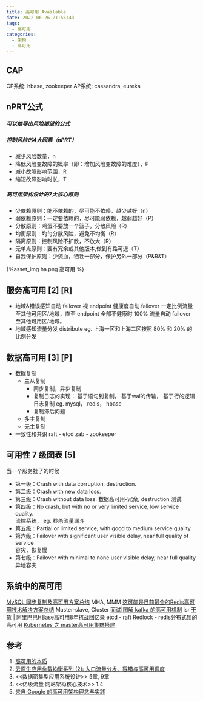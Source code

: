 ```yaml
---
title: 高可用 Available
date: 2022-06-26 21:55:43
tags:
  - 高可用
categories: 
  - 架构 
  - 高可用
---
```


<p></p>
<!-- more -->


##  CAP
CP系统: hbase, zookeeper
AP系统: cassandra, eureka



## nPRT公式

##### 可以推导出风险期望的公式


##### 控制风险的4大因素（nPRT）

+ 减少风险数量，n
+ 降低风险变故障的概率（即：增加风险变故障的难度），P
+ 减小故障影响范围，R
+ 缩短故障影响时长，T


##### 高可用架构设计的7大核心原则

+ 少依赖原则：能不依赖的，尽可能不依赖，越少越好（n）
+ 弱依赖原则：一定要依赖的，尽可能弱依赖，越弱越好（P）
+ 分散原则：鸡蛋不要放一个篮子，分散风险（R）
+ 均衡原则：均匀分散风险，避免不均衡（R）
+ 隔离原则：控制风险不扩散，不放大（R）
+ 无单点原则：要有冗余或其他版本,做到有路可退（T）
+ 自我保护原则：少流血，牺牲一部分，保护另外一部分（P&R&T）

{%asset_img ha.png 高可用 %}

## 服务高可用 [2] [R]
+ 地域&错误感知自动 failover
  视 endpoint 健康度自动 failover 一定比例流量至其他可用区/地域，直至 endpoint 全部不健康时 100% 流量自动 failover 至其他可用区/地域。
+ 地域感知流量分发 distribute
eg. 上海一区和上海二区按照 80% 和 20% 的比例分发

## 数据高可用 [3] [P]
+ 数据复制
  - 主从复制
     - 同步复制，异步复制
     - 复制日志的实现： 
        基于语句到复制， 
        基于wal的传输，
        基于行的逻辑日志复制
        eg. mysql， redis， hbase 
     - 复制滞后问题
  - 多主复制
  - 无主复制
+ 一致性和共识
  raft - etcd
  zab - zookeeper

## 可用性 7 级图表 [5]
当一个服务挂了的时候
+ 第一级：Crash with data corruption, destruction. 
+ 第二级：Crash with new data loss. 
+ 第三级：Crash without data loss. 
         数据高可用-冗余, destruction 测试
+ 第四级：No crash, but with no or very limited service, low service quality.  
         流控系统， eg. 秒杀流量漏斗
+ 第五级：Partial or limited service, with good to medium service quality. 
+ 第六级：Failover with significant user visible delay, near full quality of service  
         容灾，恢复慢
+ 第七级：Failover with minimal to none user visible delay, near full quality  
         异地容灾


## 系统中的高可用
[MySQL 同步复制及高可用方案总结](https://mp.weixin.qq.com/s/fh_9Mk-FVFSkX5pmsc8HPA)  MHA, MMM
[这可能是目前最全的Redis高可用技术解决方案总结](https://mp.weixin.qq.com/s/Iz7cwun1y_oLUV9fDDh0UQ)  Master-slave, Cluster
[面试|图解 kafka 的高可用机制](https://mp.weixin.qq.com/s/GMsYVgPmoCbdWW4FQthrAA)  isr
[干货 | 阿里巴巴HBase高可用8年抗战回忆录](https://mp.weixin.qq.com/s/yH5JVD422k6FNtiqAGw75Q)
etcd - raft
Redlock - redis分布式锁的高可用
[Kubernetes 之 master高可用集群搭建](https://mp.weixin.qq.com/s/Br6J3nC51SnRTXBArfs_ug)


## 参考
1. [高可用的本质](https://mp.weixin.qq.com/s/CkFHTuxqoj1WJ7d0HUEbAg)
2. [云原生应用负载均衡系列 (2): 入口流量分发、容错与高可用调度](https://mp.weixin.qq.com/s/0f9Z8yIsT7-iJ2AUHfgqiw)
3. <<数据密集型应用系统设计>>  5章, 9章
4. <<亿级流量 网站架构核心技术>>  1.4
5. [来自 Google 的高可用架构理念与实践](https://www.ktanx.com/blog/p/4273)
